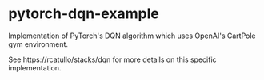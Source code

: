 # pytorch-dqn-example
Implementation of PyTorch's DQN algorithm which uses OpenAI's CartPole gym environment.

See https://rcatullo/stacks/dqn for more details on this specific implementation.
